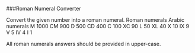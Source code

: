 ###Roman Numeral Converter

Convert the given number into a roman numeral.
Roman numerals 	Arabic numerals
M 	1000
CM 	900
D 	500
CD 	400
C 	100
XC 	90
L 	50
XL 	40
X 	10
IX 	9
V 	5
IV 	4
I 	1

All roman numerals answers should be provided in upper-case.